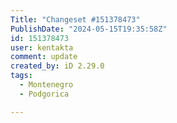 ```yaml
---
Title: "Changeset #151378473"
PublishDate: "2024-05-15T19:35:58Z"
id: 151378473
user: kentakta
comment: update
created_by: iD 2.29.0
tags:
  - Montenegro
  - Podgorica

---
```

